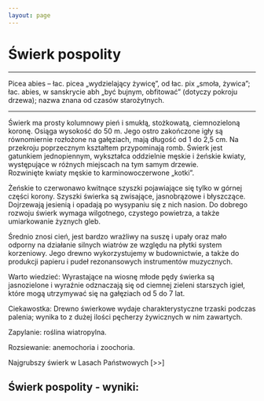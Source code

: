 ```yaml
---
layout: page
---
```


# Świerk pospolity

---
Picea abies – łac. picea „wydzielający żywicę”, od łac. pix „smoła, żywica”; łac. abies, w sanskrycie abh „być bujnym, obfitować” (dotyczy pokroju drzewa); nazwa znana od czasów starożytnych.

---
Świerk ma prosty kolumnowy pień i smukłą, stożkowatą, ciemnozieloną koronę. Osiąga wysokość do 50 m. Jego ostro zakończone igły są równomiernie rozłożone na gałęziach, mają długość od 1 do 2,5 cm. Na przekroju poprzecznym kształtem przypominają romb. Świerk jest gatunkiem jednopiennym, wykształca oddzielnie męskie i żeńskie kwiaty, występujące w różnych miejscach na tym samym drzewie. Rozwinięte kwiaty męskie to karminowoczerwone „kotki”.

Żeńskie to czerwonawo kwitnące szyszki pojawiające się tylko w górnej części korony. Szyszki świerka są zwisające, jasnobrązowe i błyszczące. Dojrzewają jesienią i opadają po wysypaniu się z nich nasion. Do dobrego rozwoju świerk wymaga wilgotnego, czystego powietrza, a także umiarkowanie żyznych gleb.

Średnio znosi cień, jest bardzo wrażliwy na suszę i upały oraz mało odporny na działanie silnych wiatrów ze względu na płytki system korzeniowy. Jego drewno wykorzystujemy w budownictwie, a także do produkcji papieru i pudeł rezonansowych instrumentów muzycznych.

Warto wiedzieć: Wyrastające na wiosnę młode pędy świerka są jasnozielone i wyraźnie odznaczają się od ciemnej zieleni starszych igieł, które mogą utrzymywać się na gałęziach od 5 do 7 lat.

Ciekawostka: Drewno świerkowe wydaje charakterystyczne trzaski podczas palenia; wynika to z dużej ilości pęcherzy żywicznych w nim zawartych.

Zapylanie: roślina wiatropylna.

Rozsiewanie: anemochoria i zoochoria.

Najgrubszy świerk w Lasach Państwowych [>>]

## Świerk pospolity - wyniki:
